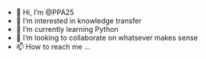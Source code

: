 - 👋 Hi, I’m @PPA25
- 👀 I’m interested in knowledge transfer
- 🌱 I’m currently learning Python
- 💞️ I’m looking to collaborate on whatsever makes sense
- 📫 How to reach me ...

<!---
PPA25/PPA25 is a ✨ special ✨ repository because its `README.md` (this file) appears on your GitHub profile.
You can click the Preview link to take a look at your changes.
--->
